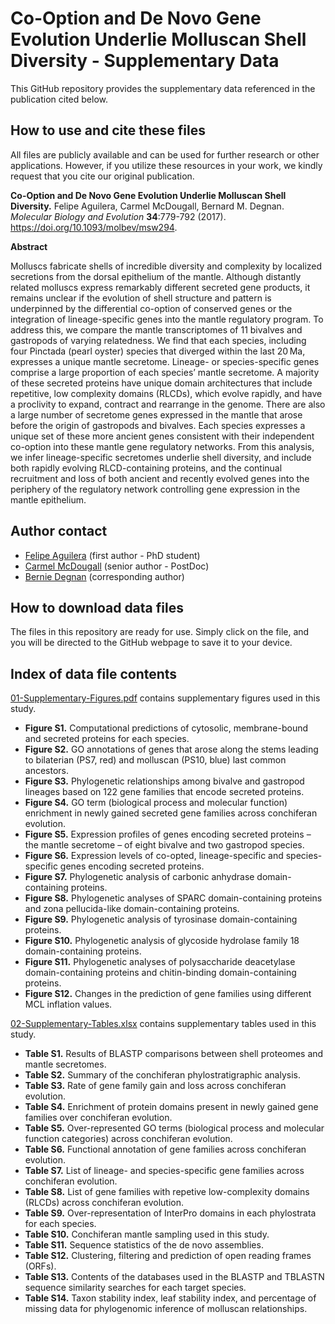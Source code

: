 # Co-Option and De Novo Gene Evolution Underlie Molluscan Shell Diversity - Supplementary Data

This GitHub repository provides the supplementary data referenced in the publication cited below.

## How to use and cite these files 

All files are publicly available and can be used for further research or other applications. However, if you utilize these resources in your work, we kindly request that you cite our original publication.

**Co-Option and De Novo Gene Evolution Underlie Molluscan Shell Diversity.** Felipe Aguilera, Carmel McDougall, Bernard M. Degnan. *Molecular Biology and Evolution* **34**:779-792 (2017). https://doi.org/10.1093/molbev/msw294.

**Abstract**

Molluscs fabricate shells of incredible diversity and complexity by localized secretions from the dorsal epithelium of the mantle. Although distantly related molluscs express remarkably different secreted gene products, it remains unclear if the evolution of shell structure and pattern is underpinned by the differential co-option of conserved genes or the integration of lineage-specific genes into the mantle regulatory program. To address this, we compare the mantle transcriptomes of 11 bivalves and gastropods of varying relatedness. We find that each species, including four Pinctada (pearl oyster) species that diverged within the last 20 Ma, expresses a unique mantle secretome. Lineage- or species-specific genes comprise a large proportion of each species’ mantle secretome. A majority of these secreted proteins have unique domain architectures that include repetitive, low complexity domains (RLCDs), which evolve rapidly, and have a proclivity to expand, contract and rearrange in the genome. There are also a large number of secretome genes expressed in the mantle that arose before the origin of gastropods and bivalves. Each species expresses a unique set of these more ancient genes consistent with their independent co-option into these mantle gene regulatory networks. From this analysis, we infer lineage-specific secretomes underlie shell diversity, and include both rapidly evolving RLCD-containing proteins, and the continual recruitment and loss of both ancient and recently evolved genes into the periphery of the regulatory network controlling gene expression in the mantle epithelium.

## Author contact

- [Felipe Aguilera](mailto:f.aguilera@uq.edu.au) (first author - PhD student)
- [Carmel McDougall](mailto:c.mcdougall@uq.edu.au) (senior author - PostDoc)
- [Bernie Degnan](b.degnan@uq.edu.au) (corresponding author)

## How to download data files

The files in this repository are ready for use. Simply click on the file, and you will be directed to the GitHub webpage to save it to your device.

## Index of data file contents

[01-Supplementary-Figures.pdf](https://github.com/faguil/Molluscan-Shell-Evolution/blob/main/01-Supplementary-Figures.pdf) contains supplementary figures used in this study.

- **Figure S1.** Computational predictions of cytosolic, membrane-bound and secreted proteins for each species.
- **Figure S2.** GO annotations of genes that arose along the stems leading to bilaterian (PS7, red) and molluscan (PS10, blue) last common ancestors.
- **Figure S3.** Phylogenetic relationships among bivalve and gastropod lineages based on 122 gene families that encode secreted proteins.
- **Figure S4.** GO term (biological process and molecular function) enrichment in newly gained secreted gene families across conchiferan evolution.
- **Figure S5.** Expression profiles of genes encoding secreted proteins – the mantle secretome – of eight bivalve and two gastropod species.
- **Figure S6.** Expression levels of co-opted, lineage-specific and species-specific genes encoding secreted proteins.
- **Figure S7.** Phylogenetic analysis of carbonic anhydrase domain-containing proteins.
- **Figure S8.** Phylogenetic analyses of SPARC domain-containing proteins and zona pellucida-like domain-containing proteins.
- **Figure S9.** Phylogenetic analysis of tyrosinase domain-containing proteins.
- **Figure S10.** Phylogenetic analysis of glycoside hydrolase family 18 domain-containing proteins.
- **Figure S11.** Phylogenetic analyses of polysaccharide deacetylase domain-containing proteins and chitin-binding domain-containing proteins.
- **Figure S12.** Changes in the prediction of gene families using different MCL inflation values.

[02-Supplementary-Tables.xlsx](https://github.com/faguil/Molluscan-Shell-Evolution/blob/main/02-Supplementary-Tables.xlsx) contains supplementary tables used in this study.

- **Table S1.** Results of BLASTP comparisons between shell proteomes and mantle secretomes.
- **Table S2.** Summary of the conchiferan phylostratigraphic analysis.
- **Table S3.** Rate of gene family gain and loss across conchiferan evolution.
- **Table S4.** Enrichment of protein domains present in newly gained gene families over conchiferan evolution.
- **Table S5.** Over-represented GO terms (biological process and molecular function categories) across conchiferan evolution.
- **Table S6.** Functional annotation of gene families across conchiferan evolution.
- **Table S7.** List of lineage- and species-specific gene families across conchiferan evolution.
- **Table S8.** List of gene families with repetive low-complexity domains (RLCDs) across conchiferan evolution.
- **Table S9.** Over-representation of InterPro domains in each phylostrata for each species.
- **Table S10.** Conchiferan mantle sampling used in this study.
- **Table S11.**  Sequence statistics of the de novo assemblies.
- **Table S12.** Clustering, filtering and prediction of open reading frames (ORFs).
- **Table S13.** Contents of the databases used in the BLASTP and TBLASTN sequence similarity searches for each target species.
- **Table S14.** Taxon stability index, leaf stability index, and percentage of missing data for phylogenomic inference of molluscan relationships.
